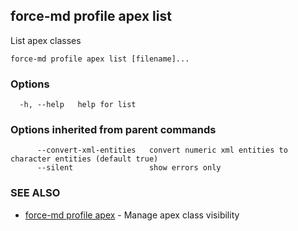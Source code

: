 ## force-md profile apex list

List apex classes

```
force-md profile apex list [filename]...
```

### Options

```
  -h, --help   help for list
```

### Options inherited from parent commands

```
      --convert-xml-entities   convert numeric xml entities to character entities (default true)
      --silent                 show errors only
```

### SEE ALSO

* [force-md profile apex](force-md_profile_apex.md)	 - Manage apex class visibility

